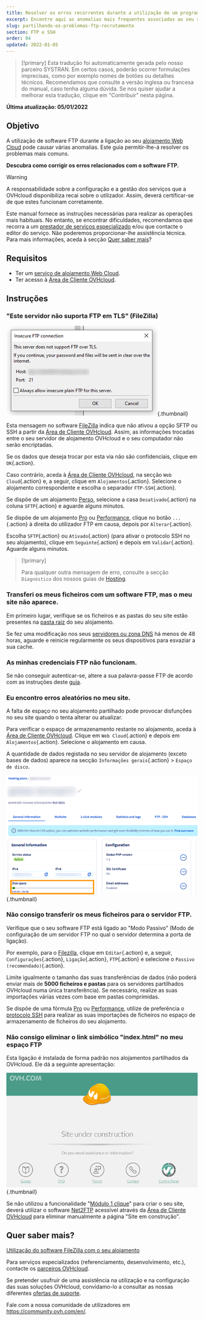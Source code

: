 ```yaml
---
title: Resolver os erros recorrentes durante a utilização de um programa FTP
excerpt: Encontre aqui as anomalias mais frequentes associadas ao seu software FTP
slug: partilhando-os-problemas-ftp-recrutamento
section: FTP e SSH
order: 04
updated: 2022-01-05
---
```


> [!primary]
> Esta tradução foi automaticamente gerada pelo nosso parceiro SYSTRAN. Em certos casos, poderão ocorrer formulações imprecisas, como por exemplo nomes de botões ou detalhes técnicos. Recomendamos que consulte a versão inglesa ou francesa do manual, caso tenha alguma dúvida. Se nos quiser ajudar a melhorar esta tradução, clique em "Contribuir" nesta página.
>

**Última atualização: 05/01/2022**

## Objetivo

A utilização de software FTP durante a ligação ao seu [alojamento Web Cloud](https://www.ovhcloud.com/pt/web-hosting/) pode causar várias anomalias. Este guia permitir-lhe-á resolver os problemas mais comuns.

**Descubra como corrigir os erros relacionados com o software FTP.**

> [!warning]
>
> A responsabilidade sobre a configuração e a gestão dos serviços que a OVHcloud disponibiliza recai sobre o utilizador. Assim, deverá certificar-se de que estes funcionam corretamente.
>
> Este manual fornece as instruções necessárias para realizar as operações mais habituais. No entanto, se encontrar dificuldades, recomendamos que recorra a um [prestador de serviços especializado](https://partner.ovhcloud.com/pt/directory/) e/ou que contacte o editor do serviço. Não poderemos proporcionar-lhe assistência técnica. Para mais informações, aceda à secção [Quer saber mais](#gofurther)?
>

## Requisitos

- Ter um [serviço de alojamento Web Cloud](https://www.ovhcloud.com/pt/web-hosting/).
- Ter acesso à [Área de Cliente OVHcloud](https://www.ovh.com/auth/?action=gotomanager&from=https://www.ovh.pt/&ovhSubsidiary=pt).

## Instruções

### "Este servidor não suporta FTP em TLS" (FileZilla)

![filezilla_error](images/filezilla_error.png){.thumbnail}

Esta mensagem no software [FileZilla](https://docs.ovh.com/pt/hosting/partilhado_guia_de_utilizacao_do_filezilla/) indica que não ativou a opção SFTP ou SSH a partir da [Área de Cliente OVHcloud](https://www.ovh.com/auth/?action=gotomanager&from=https://www.ovh.pt/&ovhSubsidiary=pt). Assim, as informações trocadas entre o seu servidor de alojamento OVHcloud e o seu computador não serão encriptadas.

Se os dados que deseja trocar por esta via não são confidenciais, clique em `OK`{.action}.

Caso contrário, aceda à [Área de Cliente OVHcloud](https://www.ovh.com/auth/?action=gotomanager&from=https://www.ovh.pt/&ovhSubsidiary=pt), na secção `Web Cloud`{.action} e, a seguir, clique em `Alojamentos`{.action}. Selecione o alojamento correspondente e escolha o separador `FTP-SSH`{.action}.

Se dispõe de um alojamento [Perso](https://www.ovhcloud.com/pt/web-hosting/personal-offer/), selecione a casa `Desativado`{.action} na coluna `SFTP`{.action} e aguarde alguns minutos.

Se dispõe de um alojamento [Pro](https://www.ovhcloud.com/pt/web-hosting/professional-offer/) ou [Performance](https://www.ovhcloud.com/pt/web-hosting/performance-offer/), clique no botão `...`{.action} à direita do utilizador FTP em causa, depois por `Alterar`{.action}.

Escolha `SFTP`{.action} ou `Ativado`{.action} (para ativar o protocolo SSH no seu alojamento), clique em `Seguinte`{.action} e depois em `Validar`{.action}. Aguarde alguns minutos.

> [!primary]
>
> Para qualquer outra mensagem de erro, consulte a secção `Diagnóstico` dos nossos guias de [Hosting](../).
>

### Transferi os meus ficheiros com um software FTP, mas o meu site não aparece.

Em primeiro lugar, verifique se os ficheiros e as pastas do seu site estão presentes na [pasta raiz](https://docs.ovh.com/pt/hosting/partilhado_colocar_o_meu_website_online/#23-carregar-os-ficheiros-para-o-espaco-de-armazenamento) do seu alojamento.

Se fez uma modificação nos seus [servidores ou zona DNS](https://docs.ovh.com/pt/domains/alojamento_partilhado_como_editar_a_minha_zona_dns/#compreender-a-nocao-de-dns) há menos de 48 horas, aguarde e reinicie regularmente os seus dispositivos para esvaziar a sua cache.

### As minhas credenciais FTP não funcionam.

Se não conseguir autenticar-se, altere a sua palavra-passe FTP de acordo com as instruções deste [guia](https://docs.ovh.com/pt/hosting/alterar-palavra-passe-utilizador-ftp/).

### Eu encontro erros aleatórios no meu site.

A falta de espaço no seu alojamento partilhado pode provocar disfunções no seu site quando o tenta alterar ou atualizar.

Para verificar o espaço de armazenamento restante no alojamento, aceda à [Área de Cliente OVHcloud](https://www.ovh.com/auth/?action=gotomanager&from=https://www.ovh.pt/&ovhSubsidiary=pt). Clique em `Web Cloud`{.action} e depois em `Alojamentos`{.action}. Selecione o alojamento em causa.

A quantidade de dados registada no seu servidor de alojamento (exceto bases de dados) aparece na secção `Informações gerais`{.action} > `Espaço de disco`.

![disk_space](images/disk_space.png){.thumbnail}

### Não consigo transferir os meus ficheiros para o servidor FTP.

Verifique que o seu software FTP está ligado ao "Modo Passivo" (Modo de configuração de um servidor FTP no qual o servidor determina a porta de ligação).

Por exemplo, para o [Filezilla](https://docs.ovh.com/pt/hosting/partilhado_guia_de_utilizacao_do_filezilla/), clique em `Editar`{.action} e, a seguir, `Configurações`{.action}, `Ligação`{.action}, `FTP`{.action} e selecione o `Passivo (recomendado)`{.action}.

Limite igualmente o tamanho das suas transferências de dados (não poderá enviar mais de **5000 ficheiros e pastas** para os servidores partilhados OVHcloud numa única transferência). Se necessário, realize as suas importações várias vezes com base em pastas comprimidas.

Se dispõe de uma fórmula [Pro](https://www.ovhcloud.com/pt/web-hosting/professional-offer/) ou [Performance](https://www.ovhcloud.com/pt/web-hosting/performance-offer/), utilize de preferência o [protocolo SSH](https://docs.ovh.com/pt/hosting/partilhado_o_ssh_nos_alojamentos_partilhados/) para realizar as suas importações de ficheiros no espaço de armazenamento de ficheiros do seu alojamento.

### Não consigo eliminar o link simbólico "index.html" no meu espaço FTP

Esta ligação é instalada de forma padrão nos alojamentos partilhados da OVHcloud. Ele dá a seguinte apresentação:

![site_under_construction](images/site_under_construction.png){.thumbnail}

Se não utilizou a funcionalidade "[Módulo 1 clique](https://docs.ovh.com/pt/hosting/partilhado_guias_dos_modulos_dos_alojamentos_partilhados/)" para criar o seu site, deverá utilizar o software [Net2FTP](https://docs.ovh.com/pt/hosting/aceder-espaco-de-armazenamento-ftp-alojamento-web/#1-ligacao-atraves-de-ftp-explorer) acessível através da [Área de Cliente OVHcloud](https://www.ovh.com/auth/?action=gotomanager&from=https://www.ovh.pt/&ovhSubsidiary=pt) para eliminar manualmente a página "Site em construção".

## Quer saber mais? <a name="gofurther"></a>

[Utilização do software FileZilla com o seu alojamento](https://docs.ovh.com/pt/hosting/partilhado_guia_de_utilizacao_do_filezilla/)

Para serviços especializados (referenciamento, desenvolvimento, etc.), contacte os [parceiros OVHcloud](https://partner.ovhcloud.com/pt/directory/).

Se pretender usufruir de uma assistência na utilização e na configuração das suas soluções OVHcloud, convidamo-lo a consultar as nossas diferentes [ofertas de suporte](https://www.ovhcloud.com/pt/support-levels/).

Fale com a nossa comunidade de utilizadores em <https://community.ovh.com/en/>.
